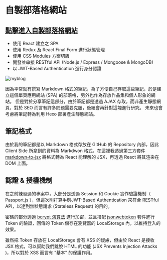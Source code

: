 # 自製部落格網站


## [點擊進入自製部落格網站](https://chiuweichung.github.io/)


* 使用 React 建立之 SPA
* 使用 Redux 及 React Final Form 進行狀態管理
* 使用 CSS Modules 方案切版
* 開發並串接 RESTful API (Node.js / Express / Mongoose & MongoDB)
* 以 JWT-Based Authentication 進行身分認證


![myblog]()

因為平常就有撰寫 Markdown 格式的筆記，為了方便自己存取這些筆記，於是建立這個單頁應用網站 (SPA) 的部落格，另外也作為存放作品集和個人形象的網站。 但是對於分享筆記這部分，由於筆記都是透過 AJAX 存取，而非產生靜態網頁，對於 SEO 而言有許多問題需要克服，後續會再針對這塊進行研究。 未來也會考慮將筆記轉為利用 Hexo 部署產生靜態網站。

## 筆記格式

由於我的筆記都是以 Markdown 格式存放在 GitHub 的 Repository 內部，因此 Client Side 所拿到的資料為 Markdwon 格式，在這裡我透過第三方套件 [markdown-to-jsx](https://www.npmjs.com/package/markdown-to-jsx) 將格式轉為 React 能理解的 JSX，再透過 React 將其渲染在 DOM 上面。

## 認證 & 授權機制

在之前練習過的專案中，大部分是透過 Session 和 Cookie 實作驗證機制（ Passport.js ），但這次則打算手刻JWT-Based Authentication 來符合 RESTful API，以達到無狀態請求 (Stateless Request) 的目的。

密碼的部分透過 [bcrypt 演算法](https://www.npmjs.com/package/bcrypt) 進行加密，並且搭配 [jsonwebtoken](https://www.npmjs.com/package/jsonwebtoken) 套件進行 Token 的驗證，回傳的 Token 儲存在瀏覽器的 LocalStorage 內，以維持登入的效果。 

雖然把 Token 存放在 LocalStorage 會有 XSS 的疑慮，但由於 React 是接收 JSX 格式，可以幫助我們跳脫 HTML 的功能 (JSX Prevents Injection Attacks )，所以對於 XSS 而言有 "基本" 的保護作用。


